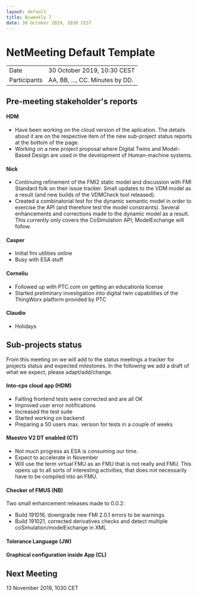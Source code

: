 ```yaml
---
layout: default
title: Biweekly 7
date: 30 October 2019, 1030 CEST
---
```


<script src="https://code.jquery.com/jquery-1.11.1.min.js">
</script>
<script src="/javascripts/edit.js"></script>
<script>setEditButonNm();</script>

# NetMeeting Default Template

|||
|---|---|
| Date | 30 October 2019, 10:30 CEST |
| Participants | AA, BB, ..., CC.  Minutes by DD. |


## Pre-meeting stakeholder's reports

<!-- Please keep in mind that the minutes are publicly available, and that
private information must be stored elsewhere.  -->

#### HDM
* Have been working on the cloud version of the aplication. The details about it are on the respective item of the new sub-project status reports at the bottom of the page. 
* Working on a new project proposal where Digital Twins and Model-Based Design are used in the development of Human-machine systems.

#### Nick
* Continuing refinement of the FMI2 static model and discussion with FMI Standard folk on their issue tracker. Small updates to the VDM model as a result (and new builds of the VDMCheck tool released).
* Created a combinatorial test for the dynamic semantic model in order to exercise the API (and therefore test the model constraints). Several enhancements and corrections made to the dynamic model as a result. This currently only covers the CoSimulation API; ModelExchange will follow.


#### Casper
* Initial fmi utilities online
* Busy with ESA stuff

#### Corneliu
* Followed up with PTC.com on getting an educationla license
* Started preliminary investigation into digital twin capabilities of the ThingWorx platform provided by PTC

#### Claudio
* Holidays


## Sub-projects status

From this meeting on we will add to the status meetings a tracker 
for projects status and expected milestones. In the following we 
add a draft of what we expect, please adapt/add/change. 

#### Into-cps cloud app (HDM)
* Failling frontend tests were corrected and are all OK
* Improved user error notifications
* Increased the test suite
* Started working on backend 
* Preparing a 50 users max. version for tests in a couple of weeks

#### Maestro V2 DT enabled (CT)
* Not much progress as ESA is consuming our time.
* Expect to accelerate in November
* Will use the term virtual FMU as an FMU that is not really and FMU.
This opens up to all sorts of interesting activities, that does not necessarily have to be compiled into an FMU.

#### Checker of FMUS (NB)
Two small enhancement releases made to 0.0.2:
* Build 191016, downgrade new FMI 2.0.1 errors to be warnings
* Build 191021, corrected derivatives checks and detect multiple coSimulation/modelExchange in XML

#### Tolerance Language (JW)

#### Graphical configuration inside App (CL)



Next Meeting
------------

13 November 2019, 1030 CET


<div id="edit_page_div"></div>
